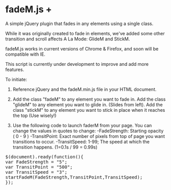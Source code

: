 fadeM.js +
========

A simple jQuery plugin that fades in any elements using a single class.

While it was originally created to fade in elements, we've added some other transition and scroll affects A La Mode: GlideM and StickM.

fadeM.js works in current versions of Chrome & Firefox, and soon will be compatible with IE. 

This script is currently under development to improve and add more features.


To initiate:

1. Reference jQuery and the fadeM.min.js file in your HTML document.

2. Add the class "fadeM" to any element you want to fade in. 
   Add the class "glideM" to any element you want to glide in. (Slides from left).
   Add the class "stickM" to any element you want to stick in place when it reaches the top (Use wisely!)

3. Use the following code to launch faderM from your page. You can change the values in quotes to change:
   -FadeStrength: Starting opacity ( 0 - 9 )
   -TransitPoint: Exact number of pixels from top of page you want transitions to occur.
   -TransitSpeed: 1-99; The speed at which the transition happens. (1=0.1s / 99 = 0.99s)

<pre>
$(document).ready(function(){
var FadeStrength = "5";
var TransitPoint = "500";
var TransitSpeed = "3";
startFadeM(FadeStrength,TransitPoint,TransitSpeed);
});
</pre>
